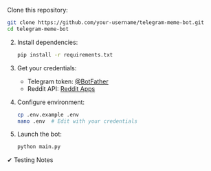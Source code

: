 Clone this repository:
   ```bash
   git clone https://github.com/your-username/telegram-meme-bot.git
   cd telegram-meme-bot
   ```

2. Install dependencies:
   ```bash
   pip install -r requirements.txt
   ```

3. Get your credentials:
   - Telegram token: [@BotFather](https://t.me/BotFather)
   - Reddit API: [Reddit Apps](https://www.reddit.com/prefs/apps)

4. Configure environment:
   ```bash
   cp .env.example .env
   nano .env  # Edit with your credentials
   ```

5. Launch the bot:
   ```bash
   python main.py
   ```

✔ Testing Notes
